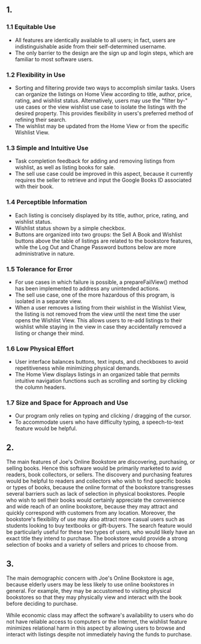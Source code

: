 ## 1.
### 1.1 Equitable Use
* All features are identically available to all users; in fact, users are indistinguishable aside from their self-determined username.
* The only barrier to the design are the sign up and login steps, which are familiar to most software users.

### 1.2 Flexibility in Use
* Sorting and filtering provide two ways to accomplish similar tasks. Users can organize the listings on Home View
according to title, author, price, rating, and wishlist status. Alternatively, users may use the "filter by-" use cases
or the view wishlist use case to isolate the listings with the desired property. This provides flexibility in users's 
preferred method of refining their search.
* The wishlist may be updated from the Home View or from the specific Wishlist View.

### 1.3 Simple and Intuitive Use
* Task completion feedback for adding and removing listings from wishlist, as well as listing books for sale.
* The sell use case could be improved in this aspect, because it currently requires the seller to retrieve and input the
Google Books ID associated with their book.

### 1.4 Perceptible Information
* Each listing is concisely displayed by its title, author, price, rating, and wishlist status.
* Wishlist status shown by a simple checkbox.
* Buttons are organized into two groups: the Sell A Book and Wishlist buttons above the table of listings are related to
the bookstore features, while the Log Out and Change Password buttons below are more administrative in nature.

### 1.5 Tolerance for Error
* For use cases in which failure is possible, a prepareFailView() method has been implemented to address any unintended actions.
* The sell use case, one of the more hazardous of this program, is isolated in a separate view.
* When a user removes a listing from their wishlist in the Wishlist View, the listing is not removed from the view until the next time the user opens the Wishlist View.
This allows users to re-add listings to their wishlist while staying in the view in case they accidentally removed a listing
or change their mind.


### 1.6 Low Physical Effort
* User interface balances buttons, text inputs, and checkboxes to avoid repetitiveness while minimizing physical demands.
* The Home View displays listings in an organized table that permits intuitive navigation functions such as scrolling and sorting by clicking the column headers. 

### 1.7 Size and Space for Approach and Use
* Our program only relies on typing and clicking / dragging of the cursor.
* To accommodate users who have difficulty typing, a speech-to-text feature would be helpful. 

## 2. 
The main features of Joe's Online Bookstore are discovering, purchasing, or selling books. Hence this software would be
primarily marketed to avid readers, book collectors, or sellers. The discovery and purchasing features would be helpful
to readers and collectors who wish to find specific books or types of books, because the online format of the bookstore
transgresses several barriers such as lack of selection in physical bookstores. People who wish to sell their books would
certainly appreciate the convenience and wide reach of an online bookstore, because they may attract and quickly correspond with
customers from any location. Moreover, the bookstore's flexibility of use may also attract more casual users such as students
looking to buy textbooks or gift-buyers. The search feature would be particularly useful for these two types of users,
who would likely have an exact title they intend to purchase. The bookstore would provide a strong selection of books and
a variety of sellers and prices to choose from.

## 3.
The main demographic concern with Joe's Online Bookstore is age, because elderly users may be less likely to use online
bookstores in general. For example, they may be accustomed to visiting physical bookstores so that they may physically view and
interact with the book before deciding to purchase.

While economic class may affect the software's availability to users who do not have reliable access to computers or the Internet,
the wishlist feature minimizes relational harm in this aspect by allowing users to browse and interact with listings 
despite not immediately having the funds to purchase.
